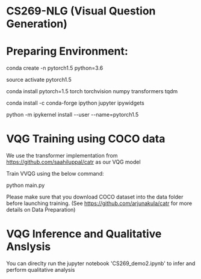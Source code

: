 # CS269-NLG (Visual Question Generation)


# Preparing Environment:

conda create -n pytorch1.5 python=3.6

source activate pytorch1.5

conda install pytorch=1.5 torch torchvision numpy transformers tqdm

conda install -c conda-forge ipython jupyter ipywidgets

python -m ipykernel install --user --name=pytorch1.5

# VQG Training using COCO data

We use the transformer implementation from https://github.com/saahiluppal/catr as our VQG model

Train VVQG using the below command:

 python main.py
 
 Please make sure that you download COCO dataset into the data folder before launching training. (See https://github.com/arjunakula/catr for more details on Data Preparation)

# VQG Inference and Qualitative Anslysis

You can direclty run the jupyter notebook 'CS269_demo2.ipynb' to infer and perform qualitative analysis
